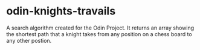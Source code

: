 # odin-knights-travails


A search algorithm created for the Odin Project. It returns an array showing  
the shortest path that a knight takes from any position on a chess board to any other postion.